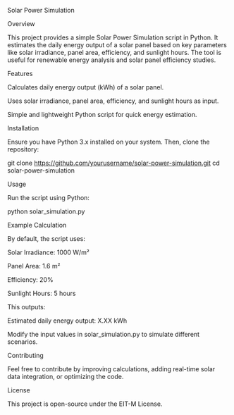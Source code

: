 Solar Power Simulation

Overview

This project provides a simple Solar Power Simulation script in Python. It estimates the daily energy output of a solar panel based on key parameters like solar irradiance, panel area, efficiency, and sunlight hours. The tool is useful for renewable energy analysis and solar panel efficiency studies.

Features

Calculates daily energy output (kWh) of a solar panel.

Uses solar irradiance, panel area, efficiency, and sunlight hours as input.

Simple and lightweight Python script for quick energy estimation.

Installation

Ensure you have Python 3.x installed on your system. Then, clone the repository:

git clone https://github.com/yourusername/solar-power-simulation.git
cd solar-power-simulation

Usage

Run the script using Python:

python solar_simulation.py

Example Calculation

By default, the script uses:

Solar Irradiance: 1000 W/m²

Panel Area: 1.6 m²

Efficiency: 20%

Sunlight Hours: 5 hours

This outputs:

Estimated daily energy output: X.XX kWh

Modify the input values in solar_simulation.py to simulate different scenarios.

Contributing

Feel free to contribute by improving calculations, adding real-time solar data integration, or optimizing the code.

License

This project is open-source under the EIT-M License.
